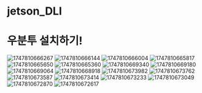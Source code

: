 # jetson_DLI
# 
#
#
# 우분투 설치하기!

![1747810666267](https://github.com/user-attachments/assets/829f1352-d7a3-4c9a-b10e-9fdece38d312)
![1747810666144](https://github.com/user-attachments/assets/27dadf89-adbb-40ce-9f59-c44d01216cd5)
![1747810666004](https://github.com/user-attachments/assets/f77b89f8-507c-4b8d-9b60-7d89ddeb1eea)
![1747810665817](https://github.com/user-attachments/assets/01443b63-6c1e-4a9f-b0d4-a032fdbfe305)
![1747810665650](https://github.com/user-attachments/assets/efed9414-f1bd-4712-a8db-c6551a755a81)
![1747810665360](https://github.com/user-attachments/assets/fc0e1a3a-035a-419c-ae2e-793b7573c268)
![1747810669340](https://github.com/user-attachments/assets/bbbf87a0-72f0-4939-9521-2d18925b2e40)
![1747810669180](https://github.com/user-attachments/assets/67307ef3-cfbe-4fa9-b909-246ae0409559)
![1747810669064](https://github.com/user-attachments/assets/dba103d7-c15e-42ca-a71a-87161dc245ce)
![1747810668918](https://github.com/user-attachments/assets/4c3fd1a1-3162-41f3-9a17-f31955fe23a3)
![1747810673982](https://github.com/user-attachments/assets/15c81589-6803-4d7f-aee9-0d971ddc4eb3)
![1747810673762](https://github.com/user-attachments/assets/3afcc07c-b844-4a13-bbc6-f985dd7570a5)
![1747810673587](https://github.com/user-attachments/assets/eb51824f-3352-4d7b-b534-802c12699977)
![1747810673414](https://github.com/user-attachments/assets/f6d3492e-a0a5-49d5-82be-3595b0bf7a0f)
![1747810673233](https://github.com/user-attachments/assets/18cc8ead-3c6e-4357-acdb-5bb2563d1d32)
![1747810673049](https://github.com/user-attachments/assets/53f67026-b682-42ed-af81-4fa4783d287e)
![1747810672870](https://github.com/user-attachments/assets/0cb819f9-a306-4257-b394-15ad4d10ce28)
![1747810672617](https://github.com/user-attachments/assets/26014714-3bb4-4646-880b-e42e8339aa86)
